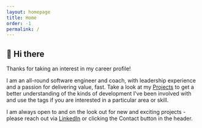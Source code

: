 ```yaml
---
layout: homepage
title: Home
order: -1
permalink: /
---
```

## 👋 Hi there<span class="caret" />

Thanks for taking an interest in my career profile!

I am an all-round software engineer and coach, with leadership experience and a passion for delivering value, fast. Take a look at my [Projects](/cv/projects) to get a better understanding of the kinds of development I've been involved with and use the tags if you are interested in a particular area or skill.

I am always open to and on the look out for new and exciting projects - please reach out via [LinkedIn](https://www.linkedin.com/in/philwhiteuk) or clicking the Contact button in the header.
